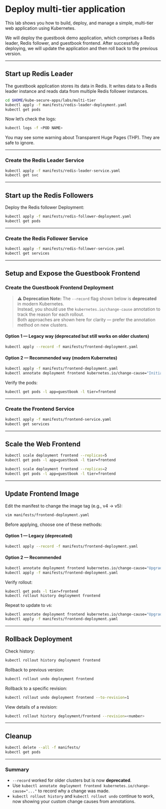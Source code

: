 # Deploy multi-tier application

This lab shows you how to build, deploy, and manage a simple, multi-tier web application using Kubernetes.

We will deploy the guestbook demo application, which comprises a Redis leader, Redis follower, and guestbook frontend. After successfully deploying, we will update the application and then roll back to the previous version.

---

## Start up Redis Leader

The guestbook application stores its data in Redis. It writes data to a Redis leader instance and reads data from multiple Redis follower instances.

```bash
cd $HOME/kube-secure-apps/labs/multi-tier
kubectl apply -f manifests/redis-leader-deployment.yaml
kubectl get pods
```

Now let’s check the logs:

```bash
kubectl logs -f <POD NAME>
```

You may see some warning about Transparent Huge Pages (THP). They are safe to ignore.

---

### Create the Redis Leader Service

```bash
kubectl apply -f manifests/redis-leader-service.yaml
kubectl get svc
```

---

## Start up the Redis Followers

Deploy the Redis follower Deployment:

```bash
kubectl apply -f manifests/redis-follower-deployment.yaml
kubectl get pods
```

---

### Create the Redis Follower Service

```bash
kubectl apply -f manifests/redis-follower-service.yaml
kubectl get services
```

---

## Setup and Expose the Guestbook Frontend

### Create the Guestbook Frontend Deployment

> ⚠️ **Deprecation Note:** The `--record` flag shown below is **deprecated** in modern Kubernetes.  
> Instead, you should use the `kubernetes.io/change-cause` annotation to track the reason for each rollout.  
> Both approaches are shown here for clarity — prefer the annotation method on new clusters.

#### Option 1 — Legacy way (deprecated but still works on older clusters)

```bash
kubectl apply --record -f manifests/frontend-deployment.yaml
```

#### Option 2 — Recommended way (modern Kubernetes)

```bash
kubectl apply -f manifests/frontend-deployment.yaml
kubectl annotate deployment frontend kubernetes.io/change-cause="Initial deployment of guestbook frontend"
```

Verify the pods:

```bash
kubectl get pods -l app=guestbook -l tier=frontend
```

---

### Create the Frontend Service

```bash
kubectl apply -f manifests/frontend-service.yaml
kubectl get services
```

---

## Scale the Web Frontend

```bash
kubectl scale deployment frontend --replicas=5
kubectl get pods -l app=guestbook -l tier=frontend

kubectl scale deployment frontend --replicas=2
kubectl get pods -l app=guestbook -l tier=frontend
```

---

## Update Frontend Image

Edit the manifest to change the image tag (e.g., v4 → v5):

```bash
vim manifests/frontend-deployment.yaml
```

Before applying, choose one of these methods:

#### Option 1 — Legacy (deprecated)

```bash
kubectl apply --record -f manifests/frontend-deployment.yaml
```

#### Option 2 — Recommended

```bash
kubectl annotate deployment frontend kubernetes.io/change-cause="Upgrade frontend to v5" --overwrite
kubectl apply -f manifests/frontend-deployment.yaml
```

Verify rollout:

```bash
kubectl get pods -l tier=frontend
kubectl rollout history deployment frontend
```

Repeat to update to `v6`:

```bash
kubectl annotate deployment frontend kubernetes.io/change-cause="Upgrade frontend to v6" --overwrite
kubectl apply -f manifests/frontend-deployment.yaml
```

---

## Rollback Deployment

Check history:

```bash
kubectl rollout history deployment frontend
```

Rollback to previous version:

```bash
kubectl rollout undo deployment frontend
```

Rollback to a specific revision:

```bash
kubectl rollout undo deployment frontend --to-revision=1
```

View details of a revision:

```bash
kubectl rollout history deployment/frontend --revision=<number>
```

---

## Cleanup

```bash
kubectl delete --all -f manifests/
kubectl get pods
```

---

### Summary
- `--record` worked for older clusters but is now **deprecated**.
- Use `kubectl annotate deployment frontend kubernetes.io/change-cause="..."` to record why a change was made.
- `kubectl rollout history` and `kubectl rollout undo` continue to work, now showing your custom change causes from annotations.
